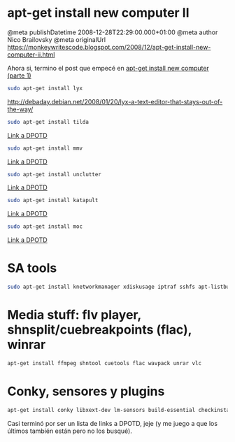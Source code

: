 # apt-get install new computer II

@meta publishDatetime 2008-12-28T22:29:00.000+01:00
@meta author Nico Brailovsky
@meta originalUrl https://monkeywritescode.blogspot.com/2008/12/apt-get-install-new-computer-ii.html

Ahora si, termino el post que empecé en [apt-get install new computer (parte 1)](md_blog/2008/1009_aptgetnewcomputer.md)



```bash
sudo apt-get install lyx
```

<http://debaday.debian.net/2008/01/20/lyx-a-text-editor-that-stays-out-of-the-way/>

```bash
sudo apt-get install tilda
```

[Link a DPOTD](http://debaday.debian.net/2007/03/04/yakuake-a-quake-style-terminal-emulator-based-on-kde-konsole-technology/)

```bash
sudo apt-get install mmv
```

[Link a DPOTD](http://debaday.debian.net/2007/06/13/mmv-mass-moving-and-renaming-files/)

```bash
sudo apt-get install unclutter
```

[Link a DPOTD](http://debaday.debian.net/2007/03/27/unclutter-hide-the-mouse-cursor-after-a-period-of-inactivity/)

```bash
sudo apt-get install katapult
```

[Link a DPOTD](http://debaday.debian.net/2007/09/05/katapult-faster-and-easier-access-to-your-applications-bookmarks-and-files/)

```bash
sudo apt-get install moc
```

[Link a DPOTD](http://debaday.debian.net/2007/07/11/moc-music-on-console-ncurses-based-console-audio-player/)

# SA tools

```bash
sudo apt-get install knetworkmanager xdiskusage iptraf sshfs apt-listbugs
```

# Media stuff: flv player, shnsplit/cuebreakpoints (flac), winrar

```bash
apt-get install ffmpeg shntool cuetools flac wavpack unrar vlc
```

# Conky, sensores y plugins

```bash
apt-get install conky libxext-dev lm-sensors build-essential checkinstall wmctrl
```

Casi terminó por ser un lista de links a DPOTD, jeje (y me juego a que los últimos también están pero no los busqué).

